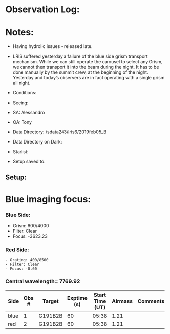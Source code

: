 # Observation Log:

# Notes:
* Having hydrolic issues - released late.
* LRIS suffered yesterday a failure of the blue side grism transport mechanism. 
While we can still operate the carousel to select any Grism, we cannot then transport it into the beam during the night.
It has to be done manually by the summit crew, at the beginning of the night.
Yesterday and today’s observers are in fact operating with a single grism all night.

* Conditions: 
* Seeing: 
* SA: Alessandro
* OA: Tony
* Data Directory: /sdata243/lris6/2019feb05_B
* Data Directory on Dark:
* Starlist:
* Setup saved to:

## Setup:
# Blue imaging focus:

### Blue Side:
   - Grism: 600/4000
   - Filter: Clear
   - Focus: -3623.23

### Red Side:
    - Grating: 400/8500
    - Filter: Clear
    - Focus: -0.60
    
### Central wavelength= 7769.92


| Side | Obs #     | Target    | Exptime (s) | Start Time (UT) | Airmass | Comments                                                   |
|------|-----------|-----------|-------------|-----------------|---------|------------------------------------------------------------|
| blue | 1 | G191B2B | 60 | 05:38 | 1.21 | 
| red  | 2 | G191B2B | 60 | 05:38 | 1.21 |
